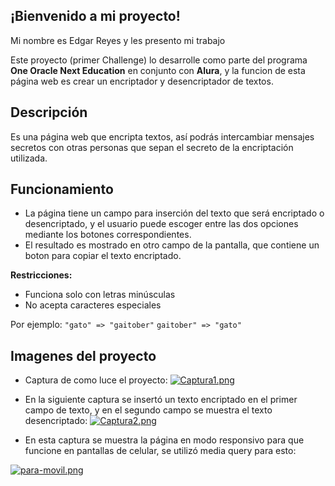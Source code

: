 ## ¡Bienvenido a mi proyecto!
Mi nombre es Edgar Reyes y les presento mi trabajo

Este proyecto (primer Challenge) lo desarrolle como parte del programa **One Oracle Next Education** en conjunto con **Alura**, y la funcion de esta página web es crear un encriptador y desencriptador de textos.

## Descripción
Es una página web que encripta textos, así podrás intercambiar mensajes secretos con otras personas que sepan el secreto de la encriptación utilizada.

## Funcionamiento
- La página tiene un campo para inserción del texto que será encriptado o desencriptado, y el usuario puede escoger entre las dos opciones mediante los botones correspondientes.
- El resultado es mostrado en otro campo de la pantalla, que contiene un boton para copiar el texto encriptado.

**Restricciones:**
- Funciona solo con letras minúsculas
- No acepta caracteres especiales

Por ejemplo:
`"gato" => "gaitober"`
`gaitober" => "gato"`

## Imagenes del proyecto
- Captura de como luce el proyecto:
[![Captura1.png](https://i.postimg.cc/0yzngFmj/Captura1.png)](https://postimg.cc/G41GGMXn)

- En la siguiente captura se insertó un texto encriptado en el primer campo de texto, y en el segundo campo se muestra el texto desencriptado:
[![Captura2.png](https://i.postimg.cc/dtH6xwhg/Captura2.png)](https://postimg.cc/Xp59ZMcg)

- En esta captura se muestra la página en modo responsivo para que funcione en pantallas de celular, se utilizó media query para esto:

[![para-movil.png](https://i.postimg.cc/Kc5JtnxG/para-movil.png)](https://postimg.cc/BtXT0Pjk)

